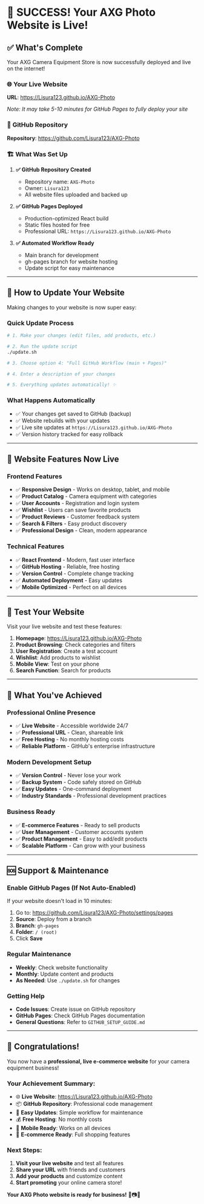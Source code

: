 # 🎉 SUCCESS! Your AXG Photo Website is Live!

## ✅ **What's Complete**

Your AXG Camera Equipment Store is now successfully deployed and live on the internet!

### 🌐 **Your Live Website**

**URL**: https://Lisura123.github.io/AXG-Photo

_Note: It may take 5-10 minutes for GitHub Pages to fully deploy your site_

### 📁 **GitHub Repository**

**Repository**: https://github.com/Lisura123/AXG-Photo

### 🏗️ **What Was Set Up**

1. **✅ GitHub Repository Created**

   - Repository name: `AXG-Photo`
   - Owner: `Lisura123`
   - All website files uploaded and backed up

2. **✅ GitHub Pages Deployed**

   - Production-optimized React build
   - Static files hosted for free
   - Professional URL: `https://Lisura123.github.io/AXG-Photo`

3. **✅ Automated Workflow Ready**
   - Main branch for development
   - gh-pages branch for website hosting
   - Update script for easy maintenance

---

## 🔄 **How to Update Your Website**

Making changes to your website is now super easy:

### Quick Update Process

```bash
# 1. Make your changes (edit files, add products, etc.)

# 2. Run the update script
./update.sh

# 3. Choose option 4: "Full GitHub Workflow (main + Pages)"

# 4. Enter a description of your changes

# 5. Everything updates automatically! ✨
```

### What Happens Automatically

- ✅ Your changes get saved to GitHub (backup)
- ✅ Website rebuilds with your updates
- ✅ Live site updates at `https://Lisura123.github.io/AXG-Photo`
- ✅ Version history tracked for easy rollback

---

## 🌟 **Website Features Now Live**

### Frontend Features

- ✅ **Responsive Design** - Works on desktop, tablet, and mobile
- ✅ **Product Catalog** - Camera equipment with categories
- ✅ **User Accounts** - Registration and login system
- ✅ **Wishlist** - Users can save favorite products
- ✅ **Product Reviews** - Customer feedback system
- ✅ **Search & Filters** - Easy product discovery
- ✅ **Professional Design** - Clean, modern appearance

### Technical Features

- ✅ **React Frontend** - Modern, fast user interface
- ✅ **GitHub Hosting** - Reliable, free hosting
- ✅ **Version Control** - Complete change tracking
- ✅ **Automated Deployment** - Easy updates
- ✅ **Mobile Optimized** - Perfect on all devices

---

## 📱 **Test Your Website**

Visit your live website and test these features:

1. **Homepage**: https://Lisura123.github.io/AXG-Photo
2. **Product Browsing**: Check categories and filters
3. **User Registration**: Create a test account
4. **Wishlist**: Add products to wishlist
5. **Mobile View**: Test on your phone
6. **Search Function**: Search for products

---

## 🎯 **What You've Achieved**

### Professional Online Presence

- ✅ **Live Website** - Accessible worldwide 24/7
- ✅ **Professional URL** - Clean, shareable link
- ✅ **Free Hosting** - No monthly hosting costs
- ✅ **Reliable Platform** - GitHub's enterprise infrastructure

### Modern Development Setup

- ✅ **Version Control** - Never lose your work
- ✅ **Backup System** - Code safely stored on GitHub
- ✅ **Easy Updates** - One-command deployment
- ✅ **Industry Standards** - Professional development practices

### Business Ready

- ✅ **E-commerce Features** - Ready to sell products
- ✅ **User Management** - Customer accounts system
- ✅ **Product Management** - Easy to add/edit products
- ✅ **Scalable Platform** - Can grow with your business

---

## 🆘 **Support & Maintenance**

### Enable GitHub Pages (If Not Auto-Enabled)

If your website doesn't load in 10 minutes:

1. Go to: https://github.com/Lisura123/AXG-Photo/settings/pages
2. **Source**: Deploy from a branch
3. **Branch**: `gh-pages`
4. **Folder**: `/ (root)`
5. Click **Save**

### Regular Maintenance

- **Weekly**: Check website functionality
- **Monthly**: Update content and products
- **As Needed**: Use `./update.sh` for changes

### Getting Help

- **Code Issues**: Create issue on GitHub repository
- **GitHub Pages**: Check GitHub Pages documentation
- **General Questions**: Refer to `GITHUB_SETUP_GUIDE.md`

---

## 🎊 **Congratulations!**

You now have a **professional, live e-commerce website** for your camera equipment business!

### Your Achievement Summary:

- 🌐 **Live Website**: https://Lisura123.github.io/AXG-Photo
- 📦 **GitHub Repository**: Professional code management
- 🔄 **Easy Updates**: Simple workflow for maintenance
- 💰 **Free Hosting**: No monthly costs
- 📱 **Mobile Ready**: Works on all devices
- 🛒 **E-commerce Ready**: Full shopping features

### Next Steps:

1. **Visit your live website** and test all features
2. **Share your URL** with friends and customers
3. **Add your products** and customize content
4. **Start promoting** your online camera store!

**Your AXG Photo website is ready for business!** 🚀📷✨
